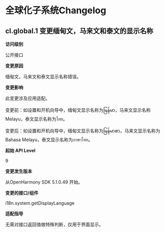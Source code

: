 # 全球化子系统Changelog

## cl.global.1 变更缅甸文，马来文和泰文的显示名称

**访问级别**

公开接口

**变更原因**

缅甸文，马来文和泰文显示名称错误。

**变更影响**

此变更涉及应用适配。

变更前：如设置和开机向导中，缅甸文显示名称为မြန်မာ，马来文显示名称Melayu，泰文显示名称为ไทย。

变更后：如设置和开机向导中，缅甸文显示名称为မြန်မာစာ，马来文显示名称为Bahasa Melayu，泰文显示名称为ภาษาไทย。

**起始 API Level**

9

**变更发生版本**

从OpenHarmony SDK 5.1.0.49 开始。

**变更的接口/组件**

i18n.system.getDisplayLanguage

**适配指导**

无需对接口返回值做特殊判断，仅用于界面显示。
